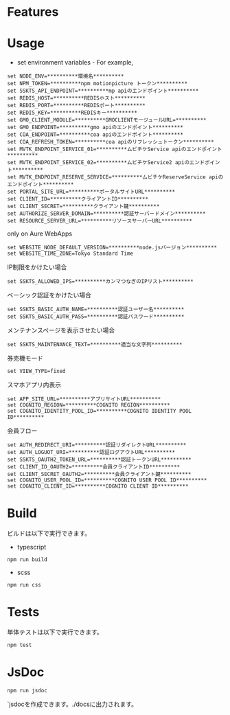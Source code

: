 # Features


# Usage

* set environment variables - For example,

```shell
set NODE_ENV=**********環境名**********
set NPM_TOKEN=**********npm motionpicture トークン**********
set SSKTS_API_ENDPOINT=**********mp apiのエンドポイント**********
set REDIS_HOST=**********REDISホスト**********
set REDIS_PORT=**********REDISポート**********
set REDIS_KEY=**********REDISキー**********
set GMO_CLIENT_MODULE=**********GMOCLIENTモージュールURL=**********
set GMO_ENDPOINT=**********gmo apiのエンドポイント**********
set COA_ENDPOINT=**********coa apiのエンドポイント**********
set COA_REFRESH_TOKEN=**********coa apiのリフレッシュトークン**********
set MVTK_ENDPOINT_SERVICE_01=**********ムビチケService apiのエンドポイント**********
set MVTK_ENDPOINT_SERVICE_02=**********ムビチケService2 apiのエンドポイント**********
set MVTK_ENDPOINT_RESERVE_SERVICE=**********ムビチケReserveService apiのエンドポイント**********
set PORTAL_SITE_URL=**********ポータルサイトURL**********
set CLIENT_ID=**********クライアントID**********
set CLIENT_SECRET=**********クライアント鍵**********
set AUTHORIZE_SERVER_DOMAIN=**********認証サーバードメイン**********
set RESOURCE_SERVER_URL=**********リソースサーバーURL**********
```

only on Aure WebApps

```shell
set WEBSITE_NODE_DEFAULT_VERSION=**********node.jsバージョン**********
set WEBSITE_TIME_ZONE=Tokyo Standard Time
```

IP制限をかけたい場合

```shell
set SSKTS_ALLOWED_IPS=**********カンマつなぎのIPリスト**********
```

ベーシック認証をかけたい場合

```shell
set SSKTS_BASIC_AUTH_NAME=**********認証ユーザー名**********
set SSKTS_BASIC_AUTH_PASS=**********認証パスワード**********
```

メンテナンスページを表示させたい場合

```shell
set SSKTS_MAINTENANCE_TEXT=**********適当な文字列**********
```

券売機モード

```shell
set VIEW_TYPE=fixed
```

スマホアプリ内表示

```shell
set APP_SITE_URL=**********アプリサイトURL**********
set COGNITO_REGION=**********COGNITO REGION**********
set COGNITO_IDENTITY_POOL_ID=**********COGNITO IDENTITY POOL ID**********
```

会員フロー
```shell
set AUTH_REDIRECT_URI=**********認証リダイレクトURL**********
set AUTH_LOGUOT_URI=**********認証ログアウトURL**********
set SSKTS_OAUTH2_TOKEN_URL=**********認証トークンURL**********
set CLIENT_ID_OAUTH2=**********会員クライアントID**********
set CLIENT_SECRET_OAUTH2=**********会員クライアント鍵**********
set COGNITO_USER_POOL_ID=**********COGNITO USER POOL ID**********
set COGNITO_CLIENT_ID=**********COGNITO CLIENT ID**********
```

# Build

ビルドは以下で実行できます。
- typescript
```shell
npm run build
```

- scss
```shell
npm run css
```

# Tests

単体テストは以下で実行できます。

```shell
npm test
```

<!-- UIテストは以下で実行できます。

```shell
npm ui-test
``` -->

# JsDoc

```shell
npm run jsdoc
```

`jsdocを作成できます。./docsに出力されます。
